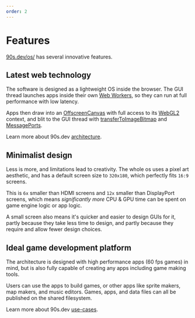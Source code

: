 ```yaml
---
order: 2
---
```


# Features

[90s.dev/os/](/os/) has several innovative features.


## Latest web technology

The software is designed as a lightweight OS inside the browser.
The GUI thread launches apps inside their own [Web Workers](https://developer.mozilla.org/en-US/docs/Web/API/Worker/Worker),
so they can run at full performance with low latency.

Apps then draw into an [OffscreenCanvas](https://developer.mozilla.org/en-US/docs/Web/API/OffscreenCanvas)
with full access to its [WebGL2](https://developer.mozilla.org/en-US/docs/Web/API/WebGL2RenderingContext) context,
and blit to the GUI thread with [transferToImageBitmap](https://developer.mozilla.org/en-US/docs/Web/API/OffscreenCanvas/transferToImageBitmap)
and [MessagePorts](https://developer.mozilla.org/en-US/docs/Web/API/MessagePort).

Learn more about 90s.dev [architecture](../technical/architecture.md#architecture).


## Minimalist design

Less is more, and limitations lead to creativity. The whole os uses a pixel art aesthetic,
and has a default screen size to `320x180`, which perfectly fits `16:9` screens.

This is `6x` smaller than HDMI screens and `12x` smaller than DisplayPort screens,
which means *significantly more* CPU & GPU time can be spent on game engine logic or app logic.

A small screen also means it's quicker and easier to design GUIs for it,
partly because they take less time to design,
and partly because they require and allow fewer design choices.


## Ideal game development platform

The architecture is designed with high performance apps (60 fps games) in mind,
but is also fully capable of creating any apps including game making tools.

Users can use the apps to build games, or other apps like sprite makers, map makers,
and music editors. Games, apps, and data files can all be published on the shared filesystem.

Learn more about 90s.dev [use-cases](use-cases.md#who-is-it-for).
